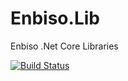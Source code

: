 # Enbiso.Lib
Enbiso .Net Core Libraries


[![Build Status](https://travis-ci.org/enbiso/Enbiso.NLib.svg?branch=master)](https://travis-ci.org/enbiso/Enbiso.NLib)
